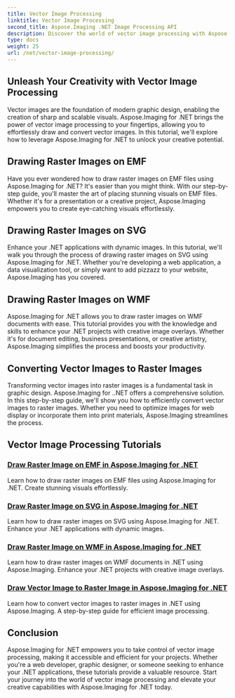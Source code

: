 ```yaml
---
title: Vector Image Processing
linktitle: Vector Image Processing
second_title: Aspose.Imaging .NET Image Processing API
description: Discover the world of vector image processing with Aspose.Imaging for .NET. Learn to draw and convert vector images with ease. Enhance your .NET projects today!
type: docs
weight: 25
url: /net/vector-image-processing/
---
```


## Unleash Your Creativity with Vector Image Processing

Vector images are the foundation of modern graphic design, enabling the creation of sharp and scalable visuals. Aspose.Imaging for .NET brings the power of vector image processing to your fingertips, allowing you to effortlessly draw and convert vector images. In this tutorial, we'll explore how to leverage Aspose.Imaging for .NET to unlock your creative potential.

## Drawing Raster Images on EMF

Have you ever wondered how to draw raster images on EMF files using Aspose.Imaging for .NET? It's easier than you might think. With our step-by-step guide, you'll master the art of placing stunning visuals on EMF files. Whether it's for a presentation or a creative project, Aspose.Imaging empowers you to create eye-catching visuals effortlessly.

## Drawing Raster Images on SVG

Enhance your .NET applications with dynamic images. In this tutorial, we'll walk you through the process of drawing raster images on SVG using Aspose.Imaging for .NET. Whether you're developing a web application, a data visualization tool, or simply want to add pizzazz to your website, Aspose.Imaging has you covered.

## Drawing Raster Images on WMF

Aspose.Imaging for .NET allows you to draw raster images on WMF documents with ease. This tutorial provides you with the knowledge and skills to enhance your .NET projects with creative image overlays. Whether it's for document editing, business presentations, or creative artistry, Aspose.Imaging simplifies the process and boosts your productivity.

## Converting Vector Images to Raster Images

Transforming vector images into raster images is a fundamental task in graphic design. Aspose.Imaging for ..NET offers a comprehensive solution. In this step-by-step guide, we'll show you how to efficiently convert vector images to raster images. Whether you need to optimize images for web display or incorporate them into print materials, Aspose.Imaging streamlines the process.

## Vector Image Processing Tutorials
### [Draw Raster Image on EMF in Aspose.Imaging for .NET](./draw-raster-image-on-emf/)
Learn how to draw raster images on EMF files using Aspose.Imaging for .NET. Create stunning visuals effortlessly.
### [Draw Raster Image on SVG in Aspose.Imaging for .NET](./draw-raster-image-on-svg/)
Learn how to draw raster images on SVG using Aspose.Imaging for .NET. Enhance your .NET applications with dynamic images.
### [Draw Raster Image on WMF in Aspose.Imaging for .NET](./draw-raster-image-on-wmf/)
Learn how to draw raster images on WMF documents in .NET using Aspose.Imaging. Enhance your .NET projects with creative image overlays.
### [Draw Vector Image to Raster Image in Aspose.Imaging for .NET](./draw-vector-image-to-raster-image/)
Learn how to convert vector images to raster images in .NET using Aspose.Imaging. A step-by-step guide for efficient image processing.

## Conclusion

Aspose.Imaging for .NET empowers you to take control of vector image processing, making it accessible and efficient for your projects. Whether you're a web developer, graphic designer, or someone seeking to enhance your .NET applications, these tutorials provide a valuable resource. Start your journey into the world of vector image processing and elevate your creative capabilities with Aspose.Imaging for .NET today.
